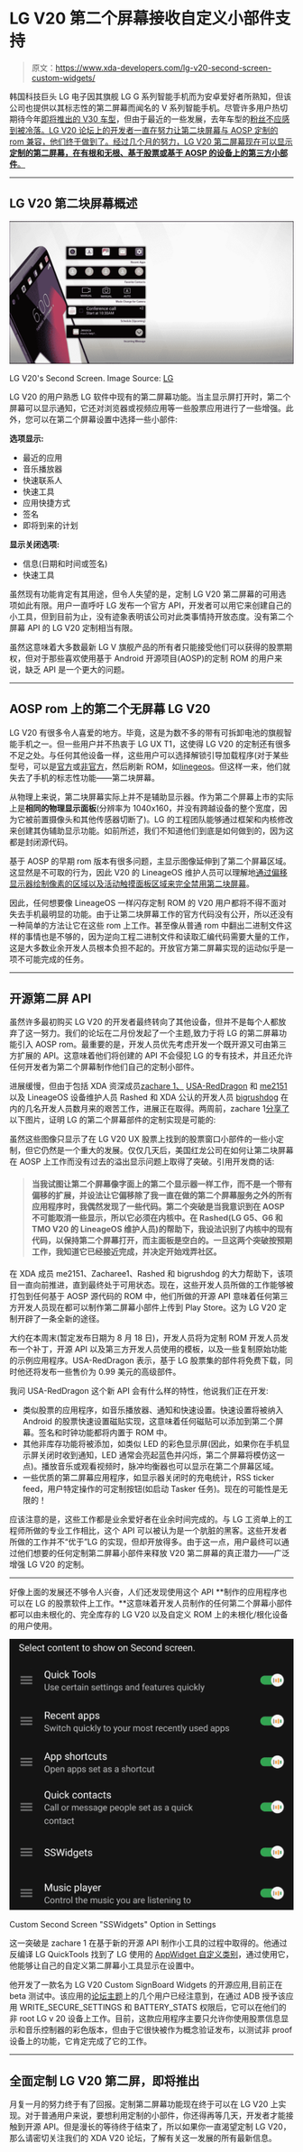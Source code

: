 # LG V20 第二个屏幕接收自定义小部件支持

> 原文：<https://www.xda-developers.com/lg-v20-second-screen-custom-widgets/>

韩国科技巨头 LG 电子因其旗舰 LG G 系列智能手机而为安卓爱好者所熟知，但该公司也提供以其标志性的第二屏幕而闻名的 V 系列智能手机。尽管许多用户热切期待今年[即将推出的 V30 车型](https://www.xda-developers.com/lg-v30-6-inch-fullvision-oled-panel/)，但由于最近的一些发展，去年车型的[粉丝不应感到被冷落。LG V20 论坛上的开发者一直在努力让第二块屏幕与 AOSP 定制的 rom 兼容，他们终于做到了。经过几个月的努力，LG V20 第二屏幕现在可以显示**定制的第二屏幕，在有根和无根、基于股票或基于 AOSP 的设备上的第三方小部件**。](https://www.xda-developers.com/opinion-the-v20-offers-one-of-the-best-year-on-year-improvements-of-2016/)

* * *

## LG V20 第二块屏幕概述

 <picture>![](img/f478e8115bc04fe39fd053c5bfdad5b9.png)</picture> 

LG V20's Second Screen. Image Source: [LG](http://www.lg.com/us/cell-phones/lg-US996-Silver-v20-unlocked)

LG V20 的用户熟悉 LG 软件中现有的第二屏幕功能。当主显示屏打开时，第二个屏幕可以显示通知，它还对浏览器或视频应用等一些股票应用进行了一些增强。此外，您可以在第二个屏幕设置中选择一些小部件:

**选项显示:**

*   最近的应用
*   音乐播放器
*   快速联系人
*   快速工具
*   应用快捷方式
*   签名
*   即将到来的计划

**显示关闭选项:**

*   信息(日期和时间或签名)
*   快速工具

虽然现有功能肯定有其用途，但令人失望的是，定制 LG V20 第二屏幕的可用选项如此有限。用户一直呼吁 LG 发布一个官方 API，开发者可以用它来创建自己的小工具，但到目前为止，没有迹象表明该公司对此类事情持开放态度。没有第二个屏幕 API 的 LG V20 定制相当有限。

虽然这意味着大多数最新 LG V 旗舰产品的所有者只能接受他们可以获得的股票期权，但对于那些喜欢使用基于 Android 开源项目(AOSP)的定制 ROM 的用户来说，缺乏 API 是一个更大的问题。

* * *

## AOSP rom 上的第二个无屏幕 LG V20

LG V20 有很多令人喜爱的地方。毕竟，这是为数不多的带有可拆卸电池的旗舰智能手机之一。但一些用户并不热衷于 LG UX T1，这使得 LG V20 的定制还有很多不足之处。与任何其他设备一样，这些用户可以选择解锁引导加载程序(对于某些型号，可以是[官方](https://developer.lge.com/resource/mobile/RetrieveBootloader.dev?categoryTypeCode=ANRS)或[非官方](https://www.xda-developers.com/dirtysanta-exploit-unlocks-the-bootloader-of-the-lg-v20-h990/)，然后刷新 ROM，如[linegeos](https://forum.xda-developers.com/v20/development/dev-cm14-t3509953)。但这样一来，他们就失去了手机的标志性功能——第二块屏幕。

从物理上来说，第二块屏幕实际上并不是辅助显示器。作为第二个屏幕上市的实际上是**相同的物理显示面板**(分辨率为 1040x160，并没有跨越设备的整个宽度，因为它被前置摄像头和其他传感器切断了)。LG 的工程团队能够通过框架和内核修改来创建其伪辅助显示功能。如前所述，我们不知道他们到底是如何做到的，因为这都是封闭源代码。

基于 AOSP 的早期 rom 版本有很多问题，主显示图像延伸到了第二个屏幕区域。这显然是不可取的行为，因此 V20 的 LineageOS 维护人员可以理解地[通过偏移显示器绘制像素的区域以及活动触摸面板区域来完全禁用第二块屏幕](https://github.com/LineageOS/android_kernel_lge_msm8996/commit/a2ed7a25e81eeeb8ebe42d281ace647b8439204b)。

因此，任何想要像 LineageOS 一样闪存定制 ROM 的 V20 用户都将不得不面对失去手机最明显的功能。由于让第二块屏幕工作的官方代码没有公开，所以还没有一种简单的方法让它在这些 rom 上工作。甚至像从普通 rom 中翻出二进制文件这样的事情也是不够的，因为逆向工程二进制文件和读取汇编代码需要大量的工作，这是大多数业余开发人员根本负担不起的。开放官方第二屏幕实现的运动似乎是一项不可能完成的任务。

* * *

## 开源第二屏 API

虽然许多最初购买 LG V20 的开发者最终转向了其他设备，但并不是每个人都放弃了这一努力。我们的论坛在二月份发起了一个主题,致力于将 LG 的第二屏幕功能引入 AOSP rom。最重要的是，开发人员优先考虑开发一个既开源又可由第三方扩展的 API。这意味着他们将创建的 API 不会侵犯 LG 的专有技术，并且还允许任何开发者为第二个屏幕制作他们自己的定制小部件。

进展缓慢，但由于包括 XDA 资深成员[zachare 1、](https://forum.xda-developers.com/member.php?u=7055541) [USA-RedDragon](https://forum.xda-developers.com/member.php?u=5184450) 和 [me2151](https://forum.xda-developers.com/member.php?u=4591212) 以及 LineageOS 设备维护人员 Rashed 和 XDA 公认的开发人员 [bigrushdog](https://forum.xda-developers.com/member.php?u=470268) 在内的几名开发人员数月来的艰苦工作，进展正在取得。两周前，zachare 1[分享了](https://forum.xda-developers.com/showpost.php?p=73292510&postcount=112)以下图片，证明 LG 的第二个屏幕部件的定制实现是可能的:

虽然这些图像只显示了在 LG V20 UX 股票上找到的股票窗口小部件的一些小定制，但它仍然是一个重大的发展。仅仅几天后，美国红龙公司在如何让第二块屏幕在 AOSP 上工作而没有过去的溢出显示问题上取得了突破。引用开发商的话:

> #### 当我试图让第二个屏幕像字面上的第二个显示器一样工作，而不是一个带有偏移的扩展，并设法让它偏移除了我一直在做的第二个屏幕服务之外的所有应用程序时，我偶然发现了一些代码。第二个突破是当我意识到在 AOSP 不可能取消一些显示，所以它必须在内核中。在 Rashed(LG G5、G6 和 TMO V20 的 LineageOS 维护人员)的帮助下，我设法识别了内核中的现有代码，以保持第二个屏幕打开，而主面板是空白的。一旦这两个突破按预期工作，我知道它已经接近完成，并决定开始戏弄社区。

在 XDA 成员 me2151、Zacharee1、Rashed 和 bigrushdog 的大力帮助下，该项目一直向前推进，直到最终处于可用状态。现在，这些开发人员所做的工作能够被打包到任何基于 AOSP 源代码的 ROM 中，他们所做的开源 API 意味着任何第三方开发人员现在都可以制作第二屏幕小部件上传到 Play Store。这为 LG V20 定制开辟了一条全新的途径。

大约在本周末(暂定发布日期为 8 月 18 日)，开发人员将为定制 ROM 开发人员发布一个补丁，开源 API 以及第三方开发人员使用的模板，以及一些复制原始功能的示例应用程序。USA-RedDragon 表示，基于 LG 股票集的部件将免费下载，同时他还将发布一些售价为 0.99 美元的高级部件。

我问 USA-RedDragon 这个新 API 会有什么样的特性，他说我们正在开发:

*   类似股票的应用程序，如音乐播放器、通知和快速设置。快速设置将被纳入 Android 的股票快速设置磁贴实现，这意味着任何磁贴可以添加到第二个屏幕。签名和时钟功能都将内置于 ROM 中。
*   其他非库存功能将被添加，如类似 LED 的彩色显示屏(因此，如果你在手机显示屏关闭时收到通知，LED 通常会亮起蓝色并闪烁，第二个屏幕将模仿这一点)。播放音乐或观看视频时，脉冲均衡器也可以显示在第二个屏幕区域。
*   一些优质的第二屏幕应用程序，如显示器关闭时的充电统计，RSS ticker feed，用户特定操作的可定制按钮(如启动 Tasker 任务)。现在的可能性是无限的！

应该注意的是，这些工作都是业余爱好者在业余时间完成的。与 LG 工资单上的工程师所做的专业工作相比，这个 API 可以被认为是一个肮脏的黑客。这些开发者所做的工作并不“优于”LG 的实现，但却开放得多。由于这一点，用户最终可以通过他们想要的任何定制第二屏幕小部件来释放 V20 第二屏幕的真正潜力——广泛增强 LG V20 的定制。

* * *

好像上面的发展还不够令人兴奋，人们还发现使用这个 API **制作的应用程序也可以在 LG 的股票软件上工作。**这意味着开发人员制作的任何第二个屏幕小部件都可以由未根化的、完全库存的 LG V20 以及自定义 ROM 上的未根化/根化设备的用户使用。

 <picture>![](img/280269a3e64a66ce79c1de0879d360ef.png)</picture> 

Custom Second Screen "SSWidgets" Option in Settings

这一突破是 zachare 1 在基于新的开源 API 制作小工具的过程中取得的。他通过反编译 LG QuickTools 找到了 LG 使用的 [AppWidget 自定义类别](https://developer.android.com/guide/topics/appwidgets/index.html)，通过使用它，他能够让自己的自定义第二屏幕小工具显示在设置中。

他开发了一款名为 LG V20 Custom SignBoard Widgets 的开源应用,目前正在 beta 测试中。该应用的[论坛主题](https://forum.xda-developers.com/v20/themes/app-custom-screen-widgets-stock-soon-t3656497)上的几个用户已经注意到，在通过 ADB 授予该应用 WRITE_SECURE_SETTINGS 和 BATTERY_STATS 权限后，它可以在他们的非 root LG v 20 设备上工作。目前，这款应用程序主要只允许你使用股票信息显示和音乐控制器的彩色版本，但由于它很快被作为概念验证发布，以测试非 proof 设备上的功能，它肯定完成了它的工作。

* * *

## 全面定制 LG V20 第二屏，即将推出

月复一月的努力终于有了回报。定制第二屏幕功能现在终于可以在 LG V20 上实现。对于普通用户来说，要想利用定制的小部件，你还得再等几天，开发者才能接触到开源 API。但是漫长的等待终于结束了，所以如果你一直渴望定制 LG V20，那么请密切关注我们的 XDA V20 论坛，了解有关这一发展的所有最新信息。